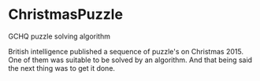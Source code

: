 # ChristmasPuzzle
GCHQ puzzle solving algorithm

British intelligence published a sequence of puzzle's on Christmas 2015. 
One of them was suitable to be solved by an algorithm.
And that being said the next thing was to get it done.

